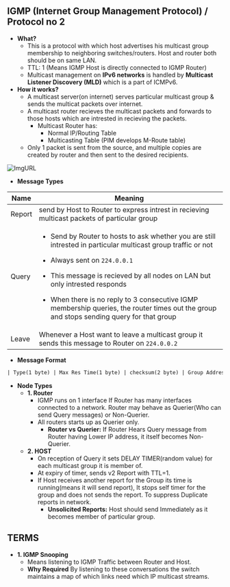 ## IGMP (Internet Group Management Protocol) / Protocol no 2
- **What?** 
  - This is a protocol with which host advertises his multicast group membership to neighboring switches/routers. Host and router both should be on same LAN.
  - TTL: 1 (Means IGMP Host is directly connected to IGMP Router)
  - Multicast management on **IPv6 networks** is handled by **Multicast Listener Discovery (MLD)** which is a part of ICMPv6.
- **How it works?**
  - A multicast server(on internet) serves particular multicast group & sends the multicat packets over internet.
  - A multicast router recieves the multicast packets and forwards to those hosts which are intrested in recieving the packets.
    - Multicast Router has:
      - Normal IP/Routing Table
      - Multicasting Table (PIM develops M-Route table)
  - Only 1 packet is sent from the source, and multiple copies are created by router and then sent to the desired recipients.

![ImgURL](https://i.ibb.co/4dnM8qm/igmp.png)

- **Message Types**

| Name | Meaning |
| --- | --- |
| Report | send by Host to Router to express intrest in recieving multicast packets of particular group |
| Query | <ul><li>Send by Router to hosts to ask whether you are still intrested in particular multicast group traffic or not</li></ul> <ul><li>Always sent on `224.0.0.1`</li></ul> <ul><li>This message is recieved by all nodes on LAN but only intrested responds</li></ul> <ul><li>When there is no reply to 3 consecutive IGMP membership queries, the router times out the group and stops sending query for that group</li></ul> | 
| Leave | Whenever a Host want to leave a multicast group it sends this message to Router on `224.0.0.2` |

- **Message Format**
```html
| Type(1 byte) | Max Res Time(1 byte) | checksum(2 byte) | Group Address(4 byte) |
```

- **Node Types**
  - **1. Router**
    - IGMP runs on 1 interface If Router has many interfaces connected to a network. Router may behave as Querier(Who can send Query messages) or Non-Querier.
    - All routers starts up as Querier only.
      - **Router vs Querier:** If Router Hears Query message from Router having Lower IP address, it itself becomes Non-Querier.
  - **2. HOST**
    - On reception of Query it sets DELAY TIMER(random value) for each multicast group it is member of. 
    - At expiry of timer, sends v2 Report with TTL=1.
    - If Host receives another report for the Group its time is running(means it will send report), It stops self timer for the group and does not sends the report. To suppress Duplicate reports in network.
      - **Unsolicited  Reports:** Host should send Immediately as it becomes member of particular group.

## TERMS
- **1. IGMP Snooping**
  - Means listening to IGMP Traffic between Router and Host.
  - **Why Required** By listening to these conversations the switch maintains a map of which links need which IP multicast streams.
